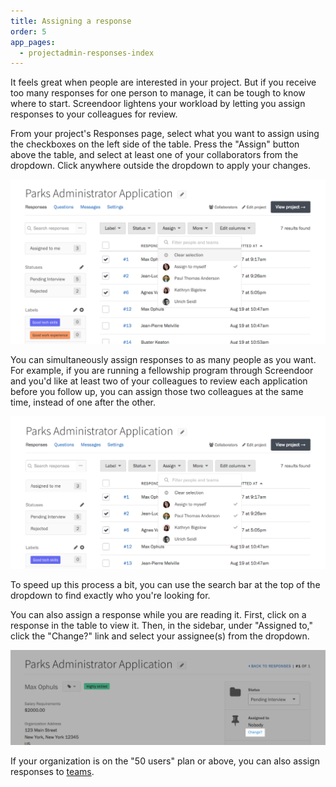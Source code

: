 ```yaml
---
title: Assigning a response
order: 5
app_pages:
  - projectadmin-responses-index
---
```


It feels great when people are interested in your project. But if you receive too many responses for one person to manage, it can be tough to know where to start. Screendoor lightens your workload by letting you assign responses to your colleagues for review.

From your project's Responses page, select what you want to assign using the checkboxes on the left side of the table. Press the "Assign" button above the table, and select at least one of your collaborators from the dropdown. Click anywhere outside the dropdown to apply your changes.

![Assigning a response.](../images/assign_1.png)

You can simultaneously assign responses to as many people as you want. For example, if you are running a fellowship program through Screendoor and you'd like at least two of your colleagues to review each application before you follow up, you can assign those two colleagues at the same time, instead of one after the other.

![Assigning a response to multiple people.](../images/assign_2.png)

To speed up this process a bit, you can use the search bar at the top of the dropdown to find exactly who you're looking for.

You can also assign a response while you are reading it. First, click on a response in the table to view it. Then, in the sidebar, under "Assigned to," click the "Change?" link and select your assignee(s) from the dropdown.

![Assigning a single response.](../images/assign_3.png)

If your organization is on the "50 users" plan or above, you can also assign responses to [teams](/articles/screendoor/collaboration/teams.html).
